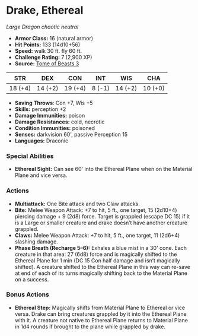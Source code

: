 # Drake, Ethereal

*Large* *Dragon* *chaotic neutral*

- **Armor Class:** 16 (natural armor)
- **Hit Points:** 133 (14d10+56)
- **Speed:** walk 30 ft. fly 60 ft.
- **Challenge Rating:** 7 (2,900 XP)
- **Source:** [Tome of Beasts 3](https://koboldpress.com/kpstore/product/tome-of-beasts-2-for-5th-edition/)

| STR | DEX | CON | INT | WIS | CHA |
| --- | --- | --- | --- | --- | --- |
| 18 (+4) | 14 (+2) | 19 (+4) | 8 (-1) | 14 (+2) | 10 (+0) |

- **Saving Throws**: Con +7, Wis +5
- **Skills:** perception +2
- **Damage Immunities:** poison
- **Damage Resistances:** cold, necrotic
- **Condition Immunities:** poisoned
- **Senses:** darkvision 60', passive Perception 15
- **Languages:** Draconic
### Special Abilities
- **Ethereal Sight:** Can see 60' into the Ethereal Plane when on the Material Plane and vice versa.
### Actions
- **Multiattack:** One Bite attack and two Claw attacks.
- **Bite:** Melee Weapon Attack: +7 to hit, 5 ft., one target, 15 (2d10+4) piercing damage + 9 (2d8) force. Target is grappled (escape DC 15) if it is a Large or smaller creature and drake doesn’t have another creature grappled.
- **Claws:** Melee Weapon Attack: +7 to hit, 5 ft., one target, 11 (2d6+4) slashing damage.
- **Phase Breath (Recharge 5–6):** Exhales a blue mist in a 30' cone. Each creature in that area: 27 (6d8) force and is magically shifted to the Ethereal Plane for 1 min (DC 15 Con half damage and isn’t magically shifted). A creature shifted to the Ethereal Plane in this way can re-save at end of each of its turns magically shifting back to the Material Plane on a success.
### Bonus Actions
- **Ethereal Step:** Magically shifts from Material Plane to Ethereal or vice versa. Drake can bring creatures grappled by it into the Ethereal Plane with it. A creature not native to Ethereal Plane returns to Material Plane in 1d4 rounds if brought to the plane while grappled by drake.

